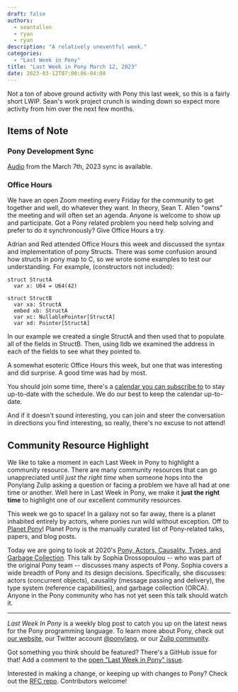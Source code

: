 ```yaml
---
draft: false
authors:
  - seantallen
  - ryan
  - ryan
description: "A relatively uneventful week."
categories:
  - "Last Week in Pony"
title: "Last Week in Pony March 12, 2023"
date: 2023-03-12T07:00:06-04:00
---
```


Not a ton of above ground activity with Pony this last week, so this is a fairly short LWIP. Sean's work project crunch is winding down so expect more activity from him over the next few months.

<!-- more -->

## Items of Note

### Pony Development Sync

[Audio](https://vimeo.com/917346335) from the March 7th, 2023 sync is available.

### Office Hours

We have an open Zoom meeting every Friday for the community to get together and well, do whatever they want. In theory, Sean T. Allen "owns" the meeting and will often set an agenda. Anyone is welcome to show up and participate. Got a Pony related problem you need help solving and prefer to do it synchronously? Give Office Hours a try.

Adrian and Red attended Office Hours this week and discussed the syntax and implementation of pony Structs. There was some confusion around how structs in pony map to C, so we wrote some examples to test our understanding.  For example, (constructors not included):

```pony
struct StructA
  var x: U64 = U64(42)

struct StructB
  var xa: StructA
  embed xb: StructA
  var xc: NullablePointer[StructA]
  var xd: Pointer[StructA]
```

In our example we created a single StructA and then used that to populate all of the fields in StructB. Then, using lldb we examined the address in each of the fields to see what they pointed to.

A somewhat esoteric Office Hours this week, but one that was interesting and did surprise. A good time was had by most.

You should join some time, there's a [calendar you can subscribe to](https://calendar.google.com/calendar/ical/4465e68ae24131ae00461a40893f2637a2c9ac510e311a44ff78680e2f183ce3%40group.calendar.google.com/public/basic.ics) to stay up-to-date with the schedule. We do our best to keep the calendar up-to-date.

And if it doesn't sound interesting, you can join and steer the conversation in directions you find interesting, so really, there's no excuse to not attend!

## Community Resource Highlight

We like to take a moment in each Last Week in Pony to highlight a community resource. There are many community resources that can go unappreciated until _just the right time_ when someone hops into the Ponylang Zulip asking a question or facing a problem we have all had at one time or another. Well here in Last Week in Pony, we make it **just the right time** to highlight one of our excellent community resources.

This week we go to space! In a galaxy not so far away, there is a planet inhabited entirely by actors, where ponies run wild without exception. Off to [Planet Pony](https://www.ponylang.io/community/planet-pony/)! Planet Pony is the manually curated list of Pony-related talks, papers, and blog posts.

Today we are going to look at 2020's [Pony, Actors, Causality, Types, and Garbage Collection](https://www.infoq.com/presentations/pony-types-garbage-collection/). This talk by Sophia Drossopoulou -- who was part of the original Pony team -- discusses many aspects of Pony. Sophia covers a wide breadth of Pony and its design decisions. Specifically, she discusses: actors (concurrent objects), causality (message passing and delivery), the type system (reference capabilities), and garbage collection (ORCA). Anyone in the Pony community who has not yet seen this talk should watch it.

---

_Last Week In Pony_ is a weekly blog post to catch you up on the latest news for the Pony programming language. To learn more about Pony, check out [our website](https://ponylang.io), our Twitter account [@ponylang](https://twitter.com/ponylang), or our [Zulip community](https://ponylang.zulipchat.com).

Got something you think should be featured? There's a GitHub issue for that! Add a comment to the [open "Last Week in Pony" issue](https://github.com/ponylang/ponylang.github.io/issues?q=is%3Aissue+is%3Aopen+label%3Alast-week-in-pony).

Interested in making a change, or keeping up with changes to Pony? Check out the [RFC repo](https://github.com/ponylang/rfcs). Contributors welcome!
